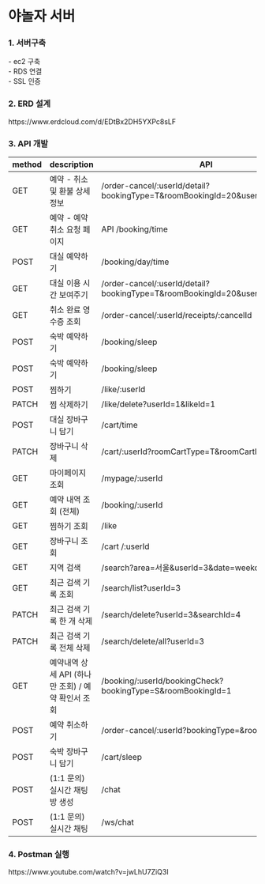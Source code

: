 # 야놀자 서버

<h3>1. 서버구축</h3>
- ec2 구축 <br>
- RDS 연결<br>  
- SSL 인증

<h3>2. ERD 설계</h3>
https://www.erdcloud.com/d/EDtBx2DH5YXPc8sLF

<h3>3. API 개발</h3>

|method    |      description          |                                 API                                        |
|----------|---------------------------|----------------------------------------------------------------------------|
|GET       |예약 - 취소 및 환불 상세 정보|/order-cancel/:userId/detail?bookingType=T&roomBookingId=20&userBookingId=34|
|GET       |예약 - 예약취소 요청 페이지|API /booking/time|
|POST       |대실 예약하기|/booking/day/time|
|GET       |대실 이용 시간 보여주기|/order-cancel/:userId/detail?bookingType=T&roomBookingId=20&userBookingId=34|
|GET       |취소 완료 영수증 조회 |/order-cancel/:userId/receipts/:cancelId|
|POST      |숙박 예약하기      |/booking/sleep|
|POST      | 숙박 예약하기    |/booking/sleep |
|POST      | 찜하기         |/like/:userId 
|PATCH     | 찜 삭제하기    |/like/delete?userId=1&likeId=1 
|POST      | 대실 장바구니 담기    | /cart/time 
|PATCH     | 장바구니 삭제 |/cart/:userId?roomCartType=T&roomCartId= 
|GET| 마이페이지 조회 |/mypage/:userId 
|GET| 예약 내역 조회  (전체)| /booking/:userId 
|GET| 찜하기 조회 | /like 
|GET| 장바구니 조회 | /cart /:userId  
|GET| 지역 검색 | /search?area=서울&userId=3&date=weekday
|GET| 최근 검색 기록 조회 | /search/list?userId=3 
|PATCH    | 최근 검색 기록 한 개 삭제 | /search/delete?userId=3&searchId=4 
|PATCH    | 최근 검색 기록 전체 삭제 | /search/delete/all?userId=3 
|GET| 예약내역 상세 API (하나만 조회) / 예약 확인서 조회  | /booking/:userId/bookingCheck?bookingType=S&roomBookingId=1 
|POST     | 예약 취소하기  | /order-cancel/:userId?bookingType=&roomBookingId= 
|POST     | 숙박 장바구니 담기 | /cart/sleep 
|POST     |(1:1 문의) 실시간 채팅 방 생성  | /chat  
|POST     | (1:1 문의) 실시간 채팅   | /ws/chat  



<h3>4. Postman 실행 </h3>
https://www.youtube.com/watch?v=jwLhU7ZiQ3I

